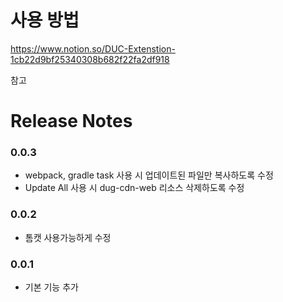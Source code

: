 # 사용 방법

https://www.notion.so/DUC-Extenstion-1cb22d9bf25340308b682f22fa2df918

참고 

# Release Notes
### 0.0.3
- webpack, gradle task 사용 시 업데이트된 파일만 복사하도록 수정
- Update All 사용 시 dug-cdn-web 리소스 삭제하도록 수정

### 0.0.2 
- 톰캣 사용가능하게 수정

### 0.0.1
- 기본 기능 추가

